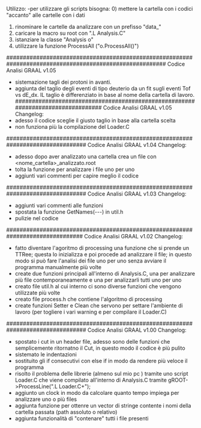 Utilizzo:
-per utilizzare gli scripts bisogna:
  0) mettere la cartella con i codici "accanto" alle cartelle con i dati
  1) rinominare le cartelle da analizzare con un prefisso "data_"
  2) caricare la macro su root con ".L Analysis.C"
  3) istanziare la classe "Analysis o"
  4) utilizzare la funzione ProcessAll ("o.ProcessAll()")

########################################################################################################
Codice Analisi GRAAL v1.05
- sistemazione tagli dei protoni in avanti.
- aggiunta del taglio degli eventi di tipo deuterio da un fit sugli eventi Tof vs dE_dx. IL taglio è differenziato in base al nome della cartella di lavoro.
################################################################################
Codice Analisi GRAAL v1.05
Changelog:
- adesso il codice sceglie il giusto taglio in base alla cartella scelta
- non funziona più la compilazione del Loader.C

################################################################################
Codice Analisi GRAAL v1.04
Changelog:
- adesso dopo aver analizzato una cartella crea un file con <nome_cartella>_analizzato.root
- tolta la funzione per analizzare i file uno per uno
- aggiunti vari commenti per capire meglio il codice

################################################################################
Codice Analisi GRAAL v1.03
Changelog:
- aggiunti vari commenti alle funzioni
- spostata la funzione GetNames(---) in util.h
- pulizie nel codice

###############################################################################
Codice Analisi GRAAL v1.02
Changelog:
- fatto diventare l'agoritmo di processing una funzione che si prende un TTRee; questa lo inizializza e poi procede ad analizzare il file; in questo modo si può fare l'analisi dei file uno per uno senza avviare il programma manualmente più volte
- create due funzioni principali all'interno di Analysis.C, una per analizzare più file contemporaneamente e una per analizzarli tutti uno per uno
- creato file util.h al cui interno ci sono diverse funzioni che vengono utilizzate più volte
- creato file process.h che contiene l'algoritmo di processing
- create funzioni Setter e Clean che servono per settare l'ambiente di lavoro (per togliere i vari warning e per compilare il Loader.C)

################################################################################
Codice Analisi GRAAL v1.00
Changelog:
- spostato i cut in un header file, adesso sono delle funzioni che semplicemente ritornatno il Cut, in questo modo il codice è più pulito
- sistemato le indentazioni
- sostituito gli if consecutivi con else if in modo da rendere più veloce il programma
- risolto il problema delle librerie (almeno sul mio pc ) tramite uno script Loader.C che viene compilato all'interno di Analysis.C tramite   gROOT->ProcessLine(".L Loader.C+");
- aggiunto un clock in modo da calcolare quanto tempo impiega per analizzare uno o più files
- aggiunta funzione per ottenre un vector di stringe contente i nomi della cartella passata (path assoluto o relativo)
- aggiunta funzionalità di "contenare" tutti i file presenti
